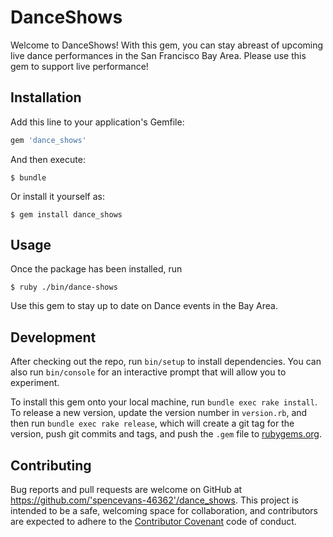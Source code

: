 # DanceShows

Welcome to DanceShows!  With this gem, you can stay abreast of upcoming live dance performances in the San Francisco Bay Area.  Please use this gem to support live performance!

## Installation

Add this line to your application's Gemfile:

```ruby
gem 'dance_shows'
```

And then execute:

    $ bundle

Or install it yourself as:

    $ gem install dance_shows

## Usage

Once the package has been installed, run

	$ ruby ./bin/dance-shows

	
Use this gem to stay up to date on Dance events in the Bay Area.

## Development

After checking out the repo, run `bin/setup` to install dependencies. You can also run `bin/console` for an interactive prompt that will allow you to experiment.

To install this gem onto your local machine, run `bundle exec rake install`. To release a new version, update the version number in `version.rb`, and then run `bundle exec rake release`, which will create a git tag for the version, push git commits and tags, and push the `.gem` file to [rubygems.org](https://rubygems.org).

## Contributing

Bug reports and pull requests are welcome on GitHub at https://github.com/'spencevans-46362'/dance_shows. This project is intended to be a safe, welcoming space for collaboration, and contributors are expected to adhere to the [Contributor Covenant](http://contributor-covenant.org) code of conduct.
